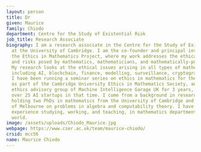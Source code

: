 ```yaml
---
layout: person
title: Dr
given: Maurice
family: Chiodo
department: Centre for the Study of Existential Risk
job_title: Research Associate
biography: I am a research associate in the Centre for the Study of Existential Risk
  at the University of Cambridge. I am the co-founder and principal investigator of
  the Ethics in Mathematics Project, where my work addresses the ethical challenges
  and risks posed by mathematics, mathematicians, and mathematically-powered technologies.
  My research looks at the ethical issues arising in all types of mathematical work,
  including AI, blockchain, finance, modelling, surveillance, cryptography, and statistics.
  I have been running a seminar series on ethics in mathematics for the past 7 years
  as part of the Cambridge University Ethics in Mathematics Society, and sat on the
  ethics advisory group of Machine Intelligence Garage UK for 3 years, working with
  over 25 AI startups in that time. I come from a background in research mathematics,
  holding two PhDs in mathematics from the University of Cambridge and the University
  of Melbourne on problems in algebra and computability theory. I have over 20 years
  experience studying, working, and teaching, in mathematics departments around the
  world.
image: /assets/uploads/Chiodo_Maurice.jpg
webpage: https://www.cser.ac.uk/team/maurice-chiodo/
crsid: mcc56
name: Maurice Chiodo
---
```

